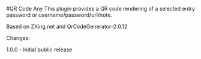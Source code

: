 ﻿#QR Code Any
This plugin provides a QR code rendering of a selected entry password or username/password/url/note.

Based on ZXing.net and QrCodeGenerator-2.0.12

Changes:

1.0.0     - Initial public release